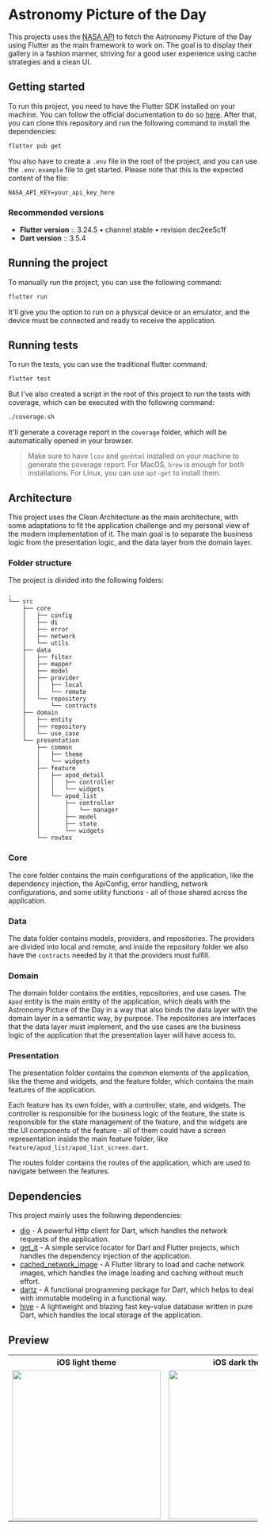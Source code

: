 # Astronomy Picture of the Day

This projects uses the [NASA API](https://api.nasa.gov/) to fetch the Astronomy Picture of the Day
using Flutter as the main framework to work on. The goal is to display their gallery in a fashion
manner, striving for a good user experience using cache strategies and a clean UI.

## Getting started

To run this project, you need to have the Flutter SDK installed on your machine. You can follow the
official documentation to do so [here](https://flutter.dev/docs/get-started/install).
After that, you can clone this repository and run the following command to install the dependencies:

```bash
flutter pub get
```

You also have to create a `.env` file in the root of the project, and you can use the `.env.example`
file to get started. Please note that this is the expected content of the file:

```env
NASA_API_KEY=your_api_key_here
```

### Recommended versions

- **Flutter version** :: 3.24.5 • channel stable • revision dec2ee5c1f
- **Dart version** :: 3.5.4

## Running the project

To manually run the project, you can use the following command:

```bash
flutter run
```

It'll give you the option to run on a physical device or an emulator, and the device must be
connected and ready to receive the application.

## Running tests

To run the tests, you can use the traditional flutter command:

```bash
flutter test
```

But I've also created a script in the root of this project to run the tests with coverage, which can
be executed with the following command:

```bash
./coverage.sh
```

It'll generate a coverage report in the `coverage` folder, which will be automatically opened in
your browser.

> Make sure to have `lcov` and `genhtml` installed on your machine to generate the coverage report.
> For MacOS, `brew` is enough for both installations.
> For Linux, you can use `apt-get` to install them.

## Architecture

This project uses the Clean Architecture as the main architecture, with some adaptations to fit the
application challenge and my personal view of the modern implementation of it. The main goal is to
separate the business logic from the presentation logic, and
the data layer from the domain layer.

### Folder structure

The project is divided into the following folders:

```
.
└── src
    ├── core
    │   ├── config
    │   ├── di
    │   ├── error
    │   ├── network
    │   └── utils
    ├── data
    │   ├── filter
    │   ├── mapper
    │   ├── model
    │   ├── provider
    │   │   ├── local
    │   │   └── remote
    │   └── repository
    │       └── contracts
    ├── domain
    │   ├── entity
    │   ├── repository
    │   └── use_case
    └── presentation
        ├── common
        │   ├── theme
        │   └── widgets
        ├── feature
        │   ├── apod_detail
        │   │   ├── controller
        │   │   └── widgets
        │   └── apod_list
        │       ├── controller
        │       │   └── manager
        │       ├── model
        │       ├── state
        │       └── widgets
        └── routes
```

### Core

The core folder contains the main configurations of the application, like the dependency injection,
the ApiConfig, error handling, network configurations, and some utility functions - all of those
shared across the application.

### Data

The data folder contains models, providers, and repositories. The providers are divided into local
and remote, and inside the repository folder we also have the `contracts` needed by it that the
providers must fulfill.

### Domain

The domain folder contains the entities, repositories, and use cases. The `Apod` entity is the main
entity of the application, which deals with the Astronomy Picture of the Day in a way that also
binds the data layer with the domain layer in a semantic way, by purpose. The repositories are
interfaces that the data layer must implement, and the use cases are the business logic of the
application that the presentation layer will have access to.

### Presentation

The presentation folder contains the common elements of the application, like the theme and widgets,
and the feature folder, which contains the main features of the application.

Each feature has its own folder, with a controller, state, and widgets. The controller is
responsible for the business logic of the feature, the state is responsible for the state management
of the feature, and the widgets are the UI components of the feature - all of them could have a
screen representation inside the main feature folder,
like `feature/apod_list/apod_list_screen.dart`.

The routes folder contains the routes of the application, which are used to navigate between the
features.

## Dependencies

This project mainly uses the following dependencies:

- [dio](https://pub.dev/packages/dio) - A powerful Http client for Dart, which handles the network
  requests of the application.
- [get_it](https://pub.dev/packages/get_it) - A simple service locator for Dart and Flutter
  projects, which handles the dependency injection of the application.
- [cached_network_image](https://pub.dev/packages/cached_network_image) - A Flutter library to load
  and cache network images, which handles the image loading and caching without much effort.
- [dartz](https://pub.dev/packages/dartz) - A functional programming package for Dart, which helps
  to deal with immutable modeling in a functional way.
- [hive](https://pub.dev/packages/hive) - A lightweight and blazing fast key-value database written
  in pure Dart, which handles the local storage of the application.

## Preview

<table>
  <tr>
    <th>iOS light theme</th>
    <th>iOS dark theme</th>
    <th>Video playing</th>
  </tr>
  <tr>
    <td><img src="https://github.com/user-attachments/assets/db254ace-c7fa-4b26-a63c-2d2250fbd1d5" width="300" /></td>
    <td><img src="https://github.com/user-attachments/assets/713bff59-37d4-4055-9ffa-2a8018beb804" width="300" /></td>
    <td><img src="https://github.com/user-attachments/assets/74543902-565f-473a-9218-f5bebd675ead" width="300" /></td>
  </tr>
</table>

